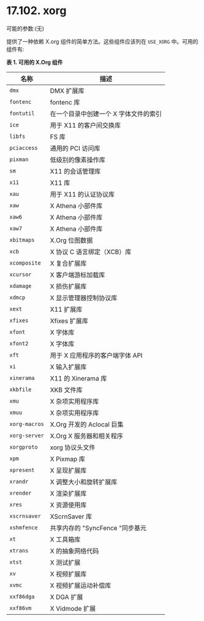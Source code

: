 # 17.102. xorg

可能的参数:(无)

提供了一种依赖 X.org 组件的简单方法。这些组件应该列在 `USE_XORG` 中。可用的组件有:

**表 1. 可用的 X.Org 组件**

| 名称 | 描述 |
| --- | --------- |
| `dmx` | DMX 扩展库 |
| `fontenc` | fontenc 库 |
| `fontutil` | 在一个目录中创建一个 X 字体文件的索引 |
| `ice` | 用于 X11 的客户间交换库 |
| `libfs` | FS 库 |
| `pciaccess` | 通用的 PCI 访问库 |
| `pixman` | 低级别的像素操作库 |
| `sm` | X11 的会话管理库 |
| `x11` | X11 库 |
| `xau` | 用于 X11 的认证协议库 |
| `xaw` | X Athena 小部件库 |
| `xaw6` | X Athena 小部件库 |
| `xaw7` | X Athena 小部件库 |
| `xbitmaps` | X.Org 位图数据 |
| `xcb` | X 协议 C 语言绑定（XCB）库 |
| `xcomposite` | X 复合扩展库 |
| `xcursor` | X 客户端游标加载库 |
| `xdamage` | X 损伤扩展库 |
| `xdmcp` | X 显示管理器控制协议库 |
| `xext` | X11 扩展库 |
| `xfixes` | Xfixes 扩展库 |
| `xfont` | X 字体库 |
| `xfont2` | X 字体库 |
| `xft` | 用于 X 应用程序的客户端字体 API |
| `xi` | X 输入扩展库 |
| `xinerama` | X11 的 Xinerama 库 |
| `xkbfile` | XKB 文件库 |
| `xmu` | X 杂项实用程序库 |
| `xmuu` | X 杂项实用程序库 |
| `xorg-macros` | X.Org 开发的 Aclocal 巨集 |
| `xorg-server` | X.Org X 服务器和相关程序 |
| `xorgproto` | xorg 协议头文件 |
| `xpm` | X Pixmap 库 |
| `xpresent` | X 呈现扩展库 |
| `xrandr` | X 调整大小和旋转扩展库 |
| `xrender` | X 渲染扩展库 |
| `xres` | X 资源使用库 |
| `xscrnsaver` | XScrnSaver 库 |
| `xshmfence` | 共享内存的 "SyncFence "同步基元 |
| `xt` | X 工具箱库 |
| `xtrans` | X 的抽象网络代码 |
| `xtst` | X 测试扩展 |
| `xv` | X 视频扩展库 |
| `xvmc` | X 视频扩展运动补偿库 |
| `xxf86dga` | X DGA 扩展 |
| `xxf86vm` | X Vidmode 扩展 |
